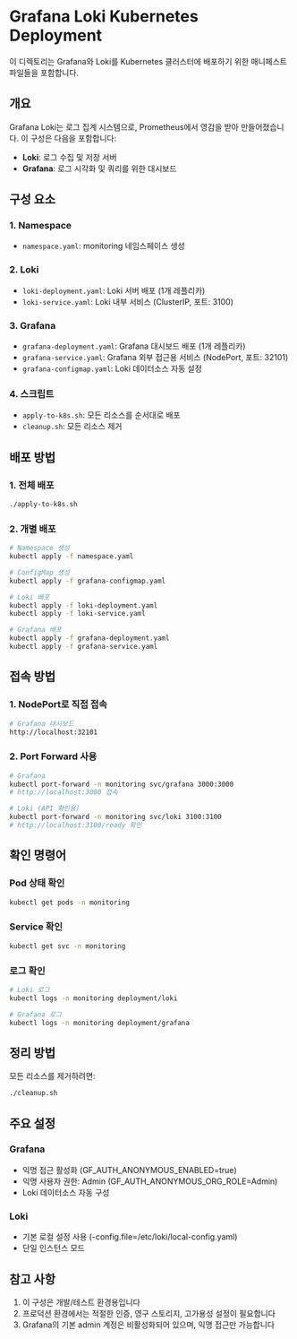 # Grafana Loki Kubernetes Deployment

이 디렉토리는 Grafana와 Loki를 Kubernetes 클러스터에 배포하기 위한 매니페스트 파일들을 포함합니다.

## 개요

Grafana Loki는 로그 집계 시스템으로, Prometheus에서 영감을 받아 만들어졌습니다. 이 구성은 다음을 포함합니다:

- **Loki**: 로그 수집 및 저장 서버
- **Grafana**: 로그 시각화 및 쿼리를 위한 대시보드

## 구성 요소

### 1. Namespace
- `namespace.yaml`: monitoring 네임스페이스 생성

### 2. Loki
- `loki-deployment.yaml`: Loki 서버 배포 (1개 레플리카)
- `loki-service.yaml`: Loki 내부 서비스 (ClusterIP, 포트: 3100)

### 3. Grafana
- `grafana-deployment.yaml`: Grafana 대시보드 배포 (1개 레플리카)
- `grafana-service.yaml`: Grafana 외부 접근용 서비스 (NodePort, 포트: 32101)
- `grafana-configmap.yaml`: Loki 데이터소스 자동 설정

### 4. 스크립트
- `apply-to-k8s.sh`: 모든 리소스를 순서대로 배포
- `cleanup.sh`: 모든 리소스 제거

## 배포 방법

### 1. 전체 배포
```bash
./apply-to-k8s.sh
```

### 2. 개별 배포
```bash
# Namespace 생성
kubectl apply -f namespace.yaml

# ConfigMap 생성
kubectl apply -f grafana-configmap.yaml

# Loki 배포
kubectl apply -f loki-deployment.yaml
kubectl apply -f loki-service.yaml

# Grafana 배포
kubectl apply -f grafana-deployment.yaml
kubectl apply -f grafana-service.yaml
```

## 접속 방법

### 1. NodePort로 직접 접속
```bash
# Grafana 대시보드
http://localhost:32101
```

### 2. Port Forward 사용
```bash
# Grafana
kubectl port-forward -n monitoring svc/grafana 3000:3000
# http://localhost:3000 접속

# Loki (API 확인용)
kubectl port-forward -n monitoring svc/loki 3100:3100
# http://localhost:3100/ready 확인
```

## 확인 명령어

### Pod 상태 확인
```bash
kubectl get pods -n monitoring
```

### Service 확인
```bash
kubectl get svc -n monitoring
```

### 로그 확인
```bash
# Loki 로그
kubectl logs -n monitoring deployment/loki

# Grafana 로그
kubectl logs -n monitoring deployment/grafana
```

## 정리 방법

모든 리소스를 제거하려면:
```bash
./cleanup.sh
```

## 주요 설정

### Grafana
- 익명 접근 활성화 (GF_AUTH_ANONYMOUS_ENABLED=true)
- 익명 사용자 권한: Admin (GF_AUTH_ANONYMOUS_ORG_ROLE=Admin)
- Loki 데이터소스 자동 구성

### Loki
- 기본 로컬 설정 사용 (-config.file=/etc/loki/local-config.yaml)
- 단일 인스턴스 모드

## 참고 사항

1. 이 구성은 개발/테스트 환경용입니다
2. 프로덕션 환경에서는 적절한 인증, 영구 스토리지, 고가용성 설정이 필요합니다
3. Grafana의 기본 admin 계정은 비활성화되어 있으며, 익명 접근만 가능합니다
